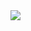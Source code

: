 <a href="https://github.com/anuraghazra/github-readme-stats">
  <img align="center" src="https://github-readme-stats.vercel.app/api?username=dabby9734&theme=vue-dark&show_icons=true&count_private=true" />
<!-- </a>
<a href="https://github-readme-stats.vercel.app/api/top-langs/?username=dabby9734">
  <img align="center" src="https://github-readme-stats.vercel.app/api/top-langs/?username=dabby9734" />
</a> -->
<!---
dabby9734/dabby9734 is a ✨ special ✨ repository because its `README.md` (this file) appears on your GitHub profile.
You can click the Preview link to take a look at your changes.
--->
